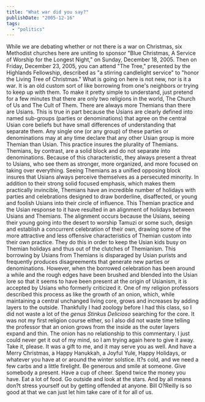 ```yaml
---
title: "What war did you say?"
publishDate: "2005-12-16"
tags: 
  - "politics"
---
```


While we are debating whether or not there is a war on Christmas, six Methodist churches here are uniting to sponsor "Blue Christmas, A Service of Worship for the Longest Night," on Sunday, December 18, 2005. Then on Friday, December 23, 2005, you can attend "The Tree," presented by the Highlands Fellowship, described as "a stirring candlelight service" to "honor the Living Tree of Christmas." What is going on here is not new, nor is it a war. It is an old custom sort of like borrowing from one's neighbors or trying to keep up with them. To make it pretty simple to understand, just pretend for a few minutes that there are only two religions in the world, The Church of Us and The Cult of Them. There are always more Themians than there are Usians. This is true in part because the Usians are clearly defined into named sub-groups (parties or denominations) that agree on the central Usian core beliefs but have small differences of understanding that separate them. Any single one (or any group) of these parties or denominations may at any time declare that any other Usian group is more Themian than Usian. This practice insures the plurality of Themians. Themians, by contrast, are a solid block and do not separate into denominations. Because of this characteristic, they always present a threat to Usians, who see them as stronger, more organized, and more focused on taking over everything. Seeing Themians as a unified opposing block insures that Usians always perceive themselves as a persecuted minority. In addition to their strong solid focused emphasis, which makes them practically invincible, Themians have an incredible number of holidays with parties and celebrations designed to draw borderline, disaffected, or young and foolish Usians into their circle of influence. This Themian practice and the Usian response to it have resulted in an alignment of holidays between Usians and Themians. The alignment occurs because the Usians, seeing their young going into the desert to worship Tamuzi or some such, design and establish a concurrent celebration of their own, drawing some of the more attractive and less offensive characteristics of Themian custom into their own practice. They do this in order to keep the Usian kids busy on Themian holidays and thus out of the clutches of Themianism. This borrowing by Usians from Themians is disparaged by Usian purists and frequently produces disagreements that generate new parties or denominations. However, when the borrowed celebration has been around a while and the rough edges have been brushed and blended into the Usian lore so that it seems to have been present at the origin of Usianism, it is accepted by Usians who formerly criticized it. One of my religion professors described this process as like the growth of an onion, which, while maintaining a central unchanged living core, grows and increases by adding layers to the outside. Thankfully I had zoology before I had this class, so I did not waste a lot of the _genus Stinkus Delicioso_ searching for the core. It was not my first religion course either, so I also did not waste time telling the professor that an onion grows from the inside as the outer layers expand and thin. The onion has no relationship to this commentary. I just could never get it out of my mind, so I am trying again here to give it away. Take it, please. It was a gift to me, and it may serve you as well. And have a Merry Christmas, a Happy Hanukkah, a Joyful Yule, Happy Holidays, or whatever you have at or around the winter solstice. It?s cold, and we need a few carbs and a little firelight. Be generous and smile at someone. Give somebody a present. Have a cup of cheer. Spend twice the money you have. Eat a lot of food. Go outside and look at the stars. And by all means don?t stress yourself out by getting offended at anyone. Bill O?Reilly is so good at that we can just let him take care of it for all of us.
